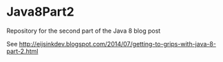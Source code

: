 Java8Part2
==========

Repository for the second part of the Java 8 blog post

See http://eijsinkdev.blogspot.com/2014/07/getting-to-grips-with-java-8-part-2.html
